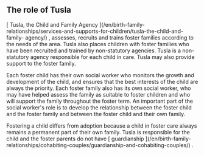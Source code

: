 ##  The role of Tusla

[ Tusla, the Child and Family Agency ](/en/birth-family-
relationships/services-and-supports-for-children/tusla-the-child-and-family-
agency/) , assesses, recruits and trains foster families according to the
needs of the area. Tusla also places children with foster families who have
been recruited and trained by non-statutory agencies. Tusla is a non-statutory
agency responsible for each child in care. Tusla may also provide support to
the foster family.

Each foster child has their own social worker who monitors the growth and
development of the child, and ensures that the best interests of the child are
always the priority. Each foster family also has its own social worker, who
may have helped assess the family as suitable to foster children and who will
support the family throughout the foster term. An important part of the social
worker's role is to develop the relationship between the foster child and the
foster family and between the foster child and their own family.

Fostering a child differs from adoption because a child in foster care always
remains a permanent part of their own family. Tusla is responsible for the
child and the foster parents do not have [ guardianship ](/en/birth-family-
relationships/cohabiting-couples/guardianship-and-cohabiting-couples/) .

